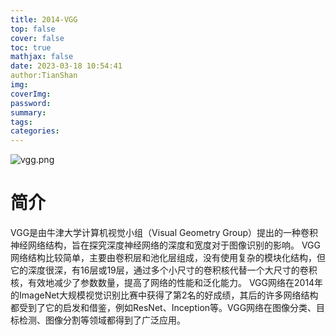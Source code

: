 ```yaml
---
title: 2014-VGG
top: false
cover: false
toc: true
mathjax: false
date: 2023-03-18 10:54:41
author:TianShan
img:
coverImg:
password:
summary:
tags:
categories:
---
```


![vgg.png](https://blog95.oss-cn-beijing.aliyuncs.com/CNN/vgg.png)

# 简介
VGG是由牛津大学计算机视觉小组（Visual Geometry Group）提出的一种卷积神经网络结构，旨在探究深度神经网络的深度和宽度对于图像识别的影响。
VGG网络结构比较简单，主要由卷积层和池化层组成，没有使用复杂的模块化结构，但它的深度很深，有16层或19层，通过多个小尺寸的卷积核代替一个大尺寸的卷积核，有效地减少了参数数量，提高了网络的性能和泛化能力。
VGG网络在2014年的ImageNet大规模视觉识别比赛中获得了第2名的好成绩，其后的许多网络结构都受到了它的启发和借鉴，例如ResNet、Inception等。VGG网络在图像分类、目标检测、图像分割等领域都得到了广泛应用。

